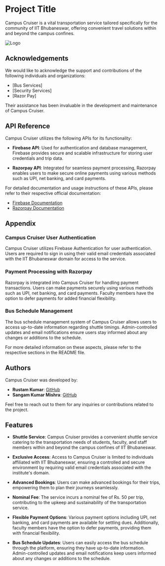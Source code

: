 
# Project Title

Campus Cruiser is a vital transportation service tailored specifically for the community of IIT Bhubaneswar, offering convenient travel solutions within and beyond the campus confines.


![Logo](https://upload.wikimedia.org/wikipedia/en/thumb/8/82/Indian_Institute_of_Technology_Bhubaneswar_Logo.svg/1200px-Indian_Institute_of_Technology_Bhubaneswar_Logo.svg.png)
## Acknowledgements

 We would like to acknowledge the support and contributions of the following individuals and organizations:

- [Bus Services]
- [Security Services]
- [Razor Pay]

Their assistance has been invaluable in the development and maintenance of Campus Cruiser.

## API Reference

Campus Cruiser utilizes the following APIs for its functionality:

- **Firebase API**: Used for authentication and database management, Firebase provides secure and scalable infrastructure for storing user credentials and trip data.

- **Razorpay API**: Integrated for seamless payment processing, Razorpay enables users to make secure online payments using various methods such as UPI, net banking, and card payments.

For detailed documentation and usage instructions of these APIs, please refer to their respective official documentation:

- [Firebase Documentation](https://firebase.google.com/docs)
- [Razorpay Documentation](https://razorpay.com/docs/)

## Appendix

### Campus Cruiser User Authentication

Campus Cruiser utilizes Firebase Authentication for user authentication. Users are required to sign in using their valid email credentials associated with the IIT Bhubaneswar domain for access to the service.

### Payment Processing with Razorpay

Razorpay is integrated into Campus Cruiser for handling payment transactions. Users can make payments securely using various methods such as UPI, net banking, and card payments. Faculty members have the option to defer payments for added financial flexibility.

### Bus Schedule Management

The bus schedule management system of Campus Cruiser allows users to access up-to-date information regarding shuttle timings. Admin-controlled updates and email notifications ensure users stay informed about any changes or additions to the schedule.

For more detailed information on these aspects, please refer to the respective sections in the README file.
## Authors

Campus Cruiser was developed by:

- **Rustam Kumar**: [GitHub](https://github.com/rustamkumar)
- **Sangam Kumar Mishra**: [GitHub](https://github.com/sangamkumarmishra)

Feel free to reach out to them for any inquiries or contributions related to the project.
## Features

- **Shuttle Service**: Campus Cruiser provides a convenient shuttle service catering to the transportation needs of students, faculty, and staff members within and beyond the campus confines of IIT Bhubaneswar.
  
- **Exclusive Access**: Access to Campus Cruiser is limited to individuals affiliated with IIT Bhubaneswar, ensuring a controlled and secure environment by requiring valid email credentials associated with the institute's domain.

- **Advanced Bookings**: Users can make advanced bookings for their trips, empowering them to plan their journeys seamlessly.

- **Nominal Fee**: The service incurs a nominal fee of Rs. 50 per trip, contributing to the upkeep and sustainability of the transportation service.

- **Flexible Payment Options**: Various payment options including UPI, net banking, and card payments are available for settling dues. Additionally, faculty members have the option to defer payments, providing them with financial flexibility.

- **Bus Schedule Updates**: Users can easily access the bus schedule through the platform, ensuring they have up-to-date information. Admin-controlled updates and email notifications keep users informed about any changes or additions to the schedule.
